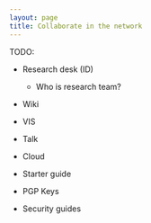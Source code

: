 ```yaml
---
layout: page
title: Collaborate in the network
---
```


TODO:

* Research desk (ID)
    * Who is research team?
* Wiki 
* VIS
* Talk
* Cloud

* Starter guide
* PGP Keys
* Security guides